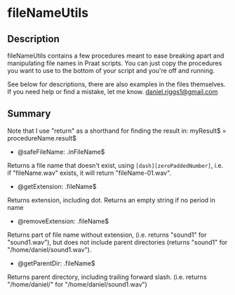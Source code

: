 fileNameUtils
====

Description
-----------

fileNameUtils contains a few procedures meant to ease breaking apart and
manipulating file names in Praat scripts. You can just copy the procedures 
you want to use to the bottom of your script and you're off and running. 

See below for descriptions, there are also examples
in the files themselves. If you need help or find a mistake, 
let me know. daniel.riggs1@gmail.com

Summary
-------

Note that I use "return" as a shorthand for finding the result in: 
   myResult$ = procedureName.result$

* @safeFileName: .inFileName$

Returns a file name that doesn't exist, using `[dash][zeroPaddedNumber]`, i.e.
if "fileName.wav" exists, it will return "fileName-01.wav".

* @getExtension: .fileName$

Returns extension, including dot. Returns an empty string if no period in name

* @removeExtension: .fileName$

Returns part of file name without extension, (i.e. returns "sound1" for "sound1.wav"),
but does not include parent directories (returns "sound1" for "/home/daniel/sound1.wav").

* @getParentDir: .fileName$

Returns parent directory, including trailing forward slash. (i.e. returns "/home/daniel/" for 
"/home/daniel/sound1.wav")
